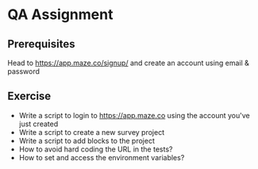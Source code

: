 # QA Assignment

## Prerequisites 

Head to https://app.maze.co/signup/ and create an account using email & password 

## Exercise

- Write a script to login to https://app.maze.co using the account you've just created
- Write a script to create a new survey project
- Write a script to add blocks to the project
- How to avoid hard coding the URL in the tests?
- How to set and access the environment variables?


